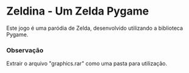 # Zeldina - Um Zelda Pygame #

Este jogo é uma paródia de Zelda, desenvolvido utilizando a biblioteca Pygame.

### Observação

Extrair o arquivo "graphics.rar" como uma pasta para utilização.